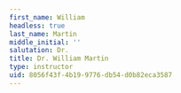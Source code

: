 ```yaml
---
first_name: William
headless: true
last_name: Martin
middle_initial: ''
salutation: Dr.
title: Dr. William Martin
type: instructor
uid: 8056f43f-4b19-9776-db54-d0b82eca3587
---
```

